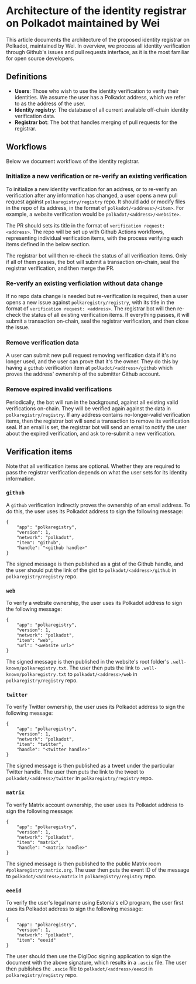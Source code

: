 # Architecture of the identity registrar on Polkadot maintained by Wei

This article documents the architecture of the proposed identity registrar on
Polkadot, maintained by Wei. In overview, we process all identity verification
through Github's issues and pull requests interface, as it is the most familiar
for open source developers.

## Definitions

* **Users**: Those who wish to use the identity verification to verify their
  identities. We assume the user has a Polkadot address, which we refer to as
  the address of the user.
* **Identity registry**: The database of all current available off-chain
  identity verification data.
* **Registrar bot**: The bot that handles merging of pull requests for the
  registrar.

## Workflows

Below we document workflows of the identity registrar.

### Initialize a new verification or re-verify an existing verification

To initialize a new identity verification for an address, or to re-verify an
verification after any information has changed, a user opens a new pull request
against `polkaregistry/registry` repo. It should add or modify files in the repo
of its address, in the format of `polkadot/<address>/<item>`. For example, a
website verification would be `polkadot/<address>/<website>`.

The PR should sets its title in the format of `verification request: <address>`.
The repo will be set up with Github Actions workflows, representing individual
verification items, with the process verifying each items defined in the below
section.

The registrar bot will then re-check the status of all verification items. Only if
all of them passes, the bot will submit a transaction on-chain, seal the
registrar verification, and then merge the PR.

### Re-verify an existing verficiation without data change

If no repo data change is needed but re-verification is required, then a user
opens a new issue against `polkaregistry/registry`, with its title in the format
of `verification request: <address>`. The registrar bot will then re-check the
status of all existing verification items. If everything passes, it will submit
a transaction on-chain, seal the registrar verification, and then close the
issue.

### Remove verification data

A user can submit new pull request removing verification data if it's no longer
used, and the user can prove that it's the owner. They do this by having a
`github` verification item at `polkadot/<address>/github` which proves the
address' ownership of the submitter Github account.

### Remove expired invalid verifications

Periodically, the bot will run in the background, against all existing valid
verifications on-chain. They will be verified again against the data in
`polkaregistry/registry`. If any address contains no-longer-valid verification
items, then the registrar bot will send a transaction to remove its verification
seal. If an email is set, the registrar bot will send an email to notify the
user about the expired verification, and ask to re-submit a new verification.

## Verification items

Note that all verification items are optional. Whether they are required to pass
the registrar verification depends on what the user sets for its identity
information.

### `github`

A `github` verification indirectly proves the ownership of an email address. To
do this, the user uses its Polkadot address to sign the following message:

```
{
    "app": "polkaregistry",
    "version": 1,
    "network": "polkadot",
    "item": "github",
    "handle": "<github handle>"
}
```

The signed message is then published as a gist of the Github handle, and the
user should put the link of the gist to `polkadot/<address>/github` in
`polkaregistry/registry` repo.

### `web`

To verify a website ownership, the user uses its Polkadot address to sign the
following message:

```
{
    "app": "polkaregistry",
    "version": 1,
    "network": "polkadot",
    "item": "web",
    "url": "<website url>"
}
```

The signed message is then published in the website's root folder's
`.well-known/polkaregistry.txt`. The user then puts the link to
`.well-known/polkaregistry.txt` to `polkadot/<address>/web` in
`polkaregistry/registry` repo.

### `twitter`

To verify Twitter ownership, the user uses its Polkadot address to sign the
following message:

```
{
    "app": "polkaregistry",
    "version": 1,
    "network": "polkadot",
    "item": "twitter",
    "handle": "<twitter handle>"
}
```

The signed message is then published as a tweet under the particular Twitter
handle. The user then puts the link to the tweet to `polkadot/<address>/twitter`
in `polkaregistry/registry` repo.

### `matrix`

To verify Matrix account ownership, the user uses its Polkadot address to sign
the following message:

```
{
    "app": "polkaregistry",
    "version": 1,
    "network": "polkadot",
    "item": "matrix",
    "handle": "<matrix handle>"
}
```

The signed message is then published to the public Matrix room
`#polkaregistry:matrix.org`. The user then puts the event ID of the message to
`polkadot/<address>/matrix` in `polkaregistry/registry` repo.

### `eeeid`

To verify the user's legal name using Estonia's eID program, the user first uses
its Polkadot address to sign the following message:

```
{
    "app": "polkaregistry",
    "version": 1,
    "network": "polkadot",
    "item": "eeeid"
}
```

The user should then use the DigiDoc signing application to sign the document
with the above signature, which results in a `.ascie` file. The user then
publishes the `.ascie` file to `polkadot/<address>/eeeid` in
`polkaregistry/registry` repo.